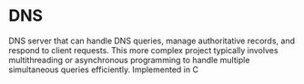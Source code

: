 # DNS
DNS server that can handle DNS queries, manage authoritative records, and respond to client requests. This more complex project typically involves multithreading or asynchronous programming to handle multiple simultaneous queries efficiently.
Implemented in C

